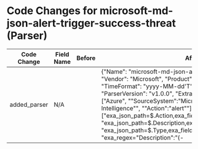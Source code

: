 # Code Changes for microsoft-md-json-alert-trigger-success-threat (Parser)

| Code Change | Field Name | Before | After |
|-------------|------------|--------|-------|
| added_parser | N/A |  | {"Name": "microsoft-md-json-alert-trigger-success-threat", "Vendor": "Microsoft", "Product": "Microsoft Defender", "TimeFormat": "yyyy-MM-dd'T'HH:mm:ss.SSSSSSSZ", "ParserVersion": "v1.0.0", "ExtractionType": "json", "Conditions": ["Azure", "\"SourceSystem\":\"Microsoft Defender Threat Intelligence\"", "\"Action\":\"alert\""], "Fields": ["exa_json_path=$.Action,exa_field_name=action", "exa_json_path=$.Description,exa_field_name=alert_description", "exa_json_path=$.Type,exa_field_name=alert_name", "exa_regex=\"Description\":\"(-|({alert_name}[^:,\"]+):\s+({alert_description}[^\"]+))\"", "exa_json_path=$.TimeGenerated,exa_field_name=time", "exa_json_path=$.ConfidenceScore,exa_field_name=confidence_level", "exa_json_path=$.ThreatType,exa_field_name=threat_type", "exa_json_path=$.NetworkSourceIP,exa_field_name=src_ip", "exa_json_path=$.FileHashType,exa_field_name=file_hash", "exa_json_path=$.Active,exa_field_name=alert_status", "exa_json_path=$.FileHashValue,exa_field_name=hash_sha256", "exa_json_path=$.Type,exa_field_name=alert_type", "exa_json_path=$.SourceSystem,exa_field_name=alert_source", "exa_json_path=$.AzureTenantId,exa_field_name=tenant_id", "exa_json_path=$.IndicatorId,exa_field_name=indicator"]} |